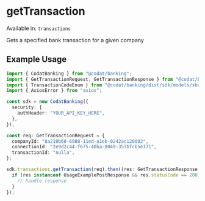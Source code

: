 # getTransaction
Available in: `transactions`

Gets a specified bank transaction for a given company

## Example Usage
```typescript
import { CodatBanking } from "@codat/banking";
import { GetTransactionRequest, GetTransactionResponse } from "@codat/banking/dist/sdk/models/operations";
import { TransactionCodeEnum } from "@codat/banking/dist/sdk/models/shared";
import { AxiosError } from "axios";

const sdk = new CodatBanking({
  security: {
    authHeader: "YOUR_API_KEY_HERE",
  },
});

const req: GetTransactionRequest = {
  companyId: "8a210b68-6988-11ed-a1eb-0242ac120002",
  connectionId: "2e9d2c44-f675-40ba-8049-353bfcb5e171",
  transactionId: "nulla",
};

sdk.transactions.getTransaction(req).then((res: GetTransactionResponse | AxiosError) => {
  if (res instanceof UsageExamplePostResponse && res.statusCode == 200) {
    // handle response
  }
});
```